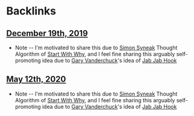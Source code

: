 
# Backlinks
## [December 19th, 2019](<December 19th, 2019.md>)
- Note -- I'm motivated to share this due to [Simon Syneak](<Simon Syneak.md>) Thought Algorithm of [Start With Why](<Start With Why.md>), and I feel fine sharing this arguably self-promoting idea due to [Gary Vanderchuck](<Gary Vanderchuck.md>)'s idea of [Jab Jab Hook](<Jab Jab Hook.md>)

## [May 12th, 2020](<May 12th, 2020.md>)
- Note -- I'm motivated to share this due to [Simon Syneak](<Simon Syneak.md>) Thought Algorithm of [Start With Why](<Start With Why.md>), and I feel fine sharing this arguably self-promoting idea due to [Gary Vanderchuck](<Gary Vanderchuck.md>)'s idea of [Jab Jab Hook](<Jab Jab Hook.md>)


